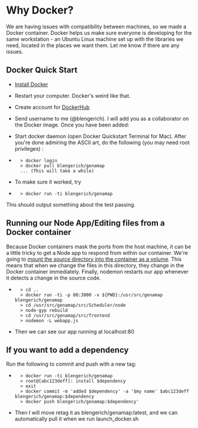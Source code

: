 Why Docker?
=========
We are having issues with compatibility between machines, so we made a Docker container. Docker helps us make sure everyone is developing for the same workstation - an Ubuntu Linux machine set up with the libraries we need, located in the places we want them. Let me know if there are any issues.


Docker Quick Start
-----------
* [Install Docker](https://docs.docker.com/engine/installation/)
* Restart your computer. Docker's weird like that.
* Create account for [DockerHub](https://hub.docker.com/)
* Send username to me (@blengerich). I will add you as a collaborator on the Docker image. Once you have been added:
* Start docker daemon (open Docker Quickstart Terminal for Mac). After you're done admiring the ASCII art, do the following (you may need root privileges) :

*       > docker login
        > docker pull blengerich/genamap
        ... (This will take a while)

* To make sure it worked, try

*       > docker run -ti blengerich/genamap
 This should output something about the test passing. 


Running our Node App/Editing files from a Docker container
---------
Because Docker containers mask the ports from the host machine, it can be a little tricky to get a Node app to respond from within our container. We're going to [mount the source directory into the container as a volume](https://docs.docker.com/engine/userguide/containers/dockervolumes/). This means that when we change the files in this directory, they change in the Docker container immediately. Finally, nodemon restarts our app whenever it detects a change in the source code.

*       > cd ..
        > docker run -ti -p 80:3000 -v ${PWD}:/usr/src/genamap blengerich/genamap
        > cd /usr/src/genamap/src/Scheduler/node
        > node-gyp rebuild
        > cd /usr/src/genamap/src/frontend
        > nodemon -L webapp.js
        
* Then we can see our app running at localhost:80


If you want to add a dependency
-----------
Run the following to commit and push with a new tag:

*       > docker run -ti blengerich/genamap
        > root@[abc123deff]: install $dependency
        > exit
        > docker commit -m 'added $dependency' -a '$my name' $abc123deff blengerich/genamap:$dependency
        > docker push blengerich/genamap:$dependency'

* Then I will move retag it as blengerich/genamap:latest, and we can automatically pull it when we run launch_docker.sh
